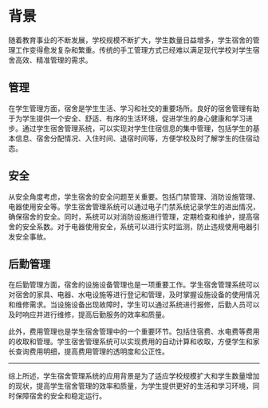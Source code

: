 # 背景

随着教育事业的不断发展，学校规模不断扩大，学生数量日益增多，学生宿舍的管理工作变得愈发复杂和繁重。传统的手工管理方式已经难以满足现代学校对学生宿舍高效、精准管理的需求。

## 管理
在学生管理方面，宿舍是学生生活、学习和社交的重要场所。良好的宿舍管理有助于为学生提供一个安全、舒适、有序的生活环境，促进学生的身心健康和学习进步。通过学生宿舍管理系统，可以实现对学生住宿信息的集中管理，包括学生的基本信息、宿舍分配情况、入住时间、退宿时间等，方便学校及时了解学生的住宿动态。

## 安全
从安全角度考虑，学生宿舍的安全问题至关重要。包括门禁管理、消防设施管理、电器使用安全等。学生宿舍管理系统可以通过电子门禁系统记录学生的进出情况，确保宿舍的安全。同时，系统可以对消防设施进行管理，定期检查和维护，提高宿舍的安全系数。对于电器使用安全，系统可以进行实时监测，防止违规使用电器引发安全事故。

## 后勤管理
在后勤管理方面，宿舍的设施设备管理也是一项重要工作。学生宿舍管理系统可以对宿舍的家具、电器、水电设施等进行登记和管理，及时掌握设施设备的使用情况和维修需求。当设施设备出现故障时，学生可以通过系统进行报修，后勤人员可以及时响应并进行维修，提高后勤服务的效率和质量。

此外，费用管理也是学生宿舍管理中的一个重要环节。包括住宿费、水电费等费用的收取和管理。学生宿舍管理系统可以实现费用的自动计算和收取，方便学生和家长查询费用明细，提高费用管理的透明度和公正性。

---

综上所述，学生宿舍管理系统的应用背景是为了适应学校规模扩大和学生数量增加的现状，提高学生宿舍管理的效率和质量，为学生提供更好的生活和学习环境，同时保障宿舍的安全和稳定运行。